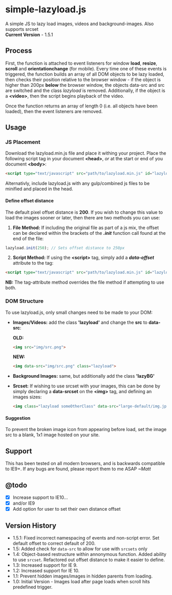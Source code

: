 # simple-lazyload.js
A simple JS to lazy load images, videos and background-images. Also supports srcset <br>
**Current Version** - 1.5.1

## Process
First, the function is attached to event listeners for window **load**, **resize**, **scroll** and **orientationchange** (for mobile). Every time one of these events is triggered, the function builds an array of all DOM objects to be lazy loaded, then checks their position relative to the browser window - if the object is higher than 200px **below** the browser window, the objects data-src and src are switched and the class *lazyload* is removed. Additionally, if the object is a **\<video\>**, then the script begins playback of the video.

Once the function returns an array of length 0 (i.e. all objects have been loaded), then the event listeners are removed.

## Usage

### JS Placement
Download the lazyload.min.js file and place it withing your project. Place the following script tag in your document **\<head\>**, *or* at the start or end of you document **\<body\>**:
```html
<script type="text/javascript" src="path/to/lazyload.min.js" id="lazyloadjs"></script>
```
Alternativly, include lazyload.js with any gulp/combined js files to be minified and placed in the head.

#### Define offset distance
The default pixel offset distance is **200**. If you wish to change this value to load the images sooner or later, then there are two methods you can use:
 1. **File Method:** If including the original file as part of a js mix, the offset can be declared within the brackets of the ***.init*** function call found at the end of the file:
  ```js
  lazyload.init(250); // Sets offset distance to 250px
  ``` 
  
 2. **Script Method:** If using the **\<script\>** tag, simply add a ***data-offset*** attribute to the tag:
 ```html
 <script type="text/javascript" src="path/to/lazyload.min.js" id="lazyloadjs" data-offset="300"></script>
 ```
 **NB:** The tag-attribute method overrides the file method if attempting to use both.

### DOM Structure

To use lazyload.js, only small changes need to be made to your DOM:
- **Images/Videos:**
  add the class **'lazyload'** and change the **src** to **data-src**:
  
    **OLD:**
    ```html
    <img src="img/src.png">
    ```
    **NEW:**
    ```html
    <img data-src="img/src.png" class="lazyload">
    ```
    
- **Background Images:**
  same, but additionally add the class **'lazyBG'**
  
- **Srcset:**
  If wishing to use srcset with your images, this can be done by simply declaring a **data-srcset** on the **\<img\>** tag, and defining an images sizes:
  
  ```html
  <img class="lazyload someOtherClass" data-src="large-default/img.jpg" data-srcset="small/img.jpg 400w, medium/img.jpg 800w, large-default/img.jpg 1200w" sizes="(-webkit-min-device-pixel-ratio: 2) 50vw, (min-resolution: 192dpi) 50vw, (min-resolution: 2dppx) 50vw, (-webkit-min-device-pixel-ratio: 3) 33.33vw, (min-resolution: 288dpi) 33.33vw, (min-resolution: 3dppx) 33.33vw" alt="Alt Text">
  ```
#### Suggestion
To prevent the broken image icon from appearing before load, set the image src to a blank, 1x1 image hosted on your site. 

## Support
This has been tested on all modern browsers, and is backwards compatible to IE9+. If any bugs are found, please report them to me ASAP *~Matt*

## @todo
- [X] Increase support to IE10...
- [X] and/or IE9
- [X] Add option for user to set their own distance offset

## Version History
- 1.5.1: Fixed incorrect namespacing of events and non-script error. Set default offset to correct default of 200.
- 1.5: Added check for `data-src` to allow for use with `srcsets` only
- 1.4: Object-based restructure within annonymous function. Added ability to use `srcset`. Refactored out offset distance to make it easier to define.
- 1.3: Increased support for IE 9.
- 1.2: Increased support for IE 10.
- 1.1: Prevent hidden images/images in hidden parents from loading.
- 1.0: Initial Version - Images load after page loads when scroll hits predefined trigger.
